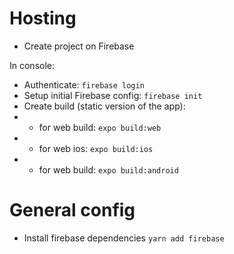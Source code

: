 # Hosting

- Create project on Firebase

In console:
- Authenticate: `firebase login`
- Setup initial Firebase config: `firebase init`
- Create build (static version of the app): 
- - for web build: `expo build:web`
- - for web ios: `expo build:ios`
- - for web build: `expo build:android`

# General config

- Install firebase dependencies `yarn add firebase`
